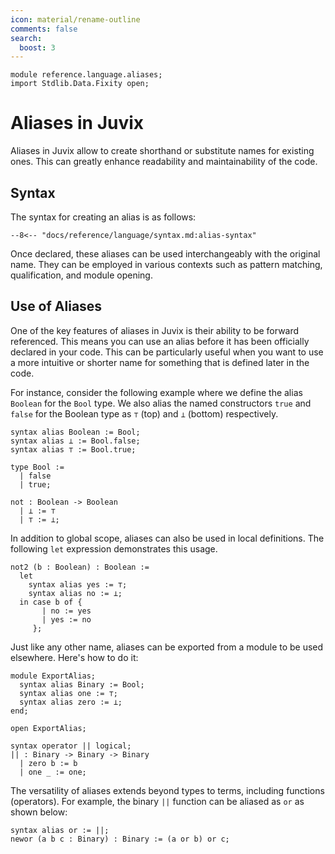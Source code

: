 ```yaml
---
icon: material/rename-outline
comments: false
search:
  boost: 3
---
```


```juvix hide
module reference.language.aliases;
import Stdlib.Data.Fixity open;
```

# Aliases in Juvix

Aliases in Juvix allow to create shorthand or substitute names for existing ones. This can greatly enhance readability and maintainability of the code.

## Syntax

The syntax for creating an alias is as follows:

```text
--8<-- "docs/reference/language/syntax.md:alias-syntax"
```

Once declared, these aliases can be used interchangeably with the original name. They can be employed in various contexts such as pattern matching, qualification, and module opening.

## Use of Aliases

One of the key features of aliases in Juvix is their ability to be forward referenced. This means you can use an alias before it has been officially declared in your code. This can be particularly useful when you want to use a more intuitive or shorter name for something that is defined later in the code.

For instance, consider the following example where we define the alias `Boolean` for the `Bool` type. We also alias the named constructors `true` and `false` for the Boolean type as `⊤` (top) and `⊥` (bottom) respectively.

```juvix
syntax alias Boolean := Bool;
syntax alias ⊥ := Bool.false;
syntax alias ⊤ := Bool.true;

type Bool :=
  | false
  | true;

not : Boolean -> Boolean
  | ⊥ := ⊤
  | ⊤ := ⊥;
```

In addition to global scope, aliases can also be used in local definitions. The following `let` expression demonstrates this usage.

```juvix
not2 (b : Boolean) : Boolean :=
  let
    syntax alias yes := ⊤;
    syntax alias no := ⊥;
  in case b of {
       | no := yes
       | yes := no
     };
```

Just like any other name, aliases can be exported from a module to be used elsewhere. Here's how to do it:

```juvix
module ExportAlias;
  syntax alias Binary := Bool;
  syntax alias one := ⊤;
  syntax alias zero := ⊥;
end;

open ExportAlias;

syntax operator || logical;
|| : Binary -> Binary -> Binary
  | zero b := b
  | one _ := one;
```

The versatility of aliases extends beyond types to terms, including functions
(operators). For example, the binary `||` function can be aliased as `or` as
shown below:

```juvix
syntax alias or := ||;
newor (a b c : Binary) : Binary := (a or b) or c;
```
